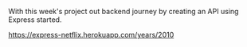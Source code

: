 
With this week's project out backend journey by creating an API using Express started.

https://express-netflix.herokuapp.com/years/2010
